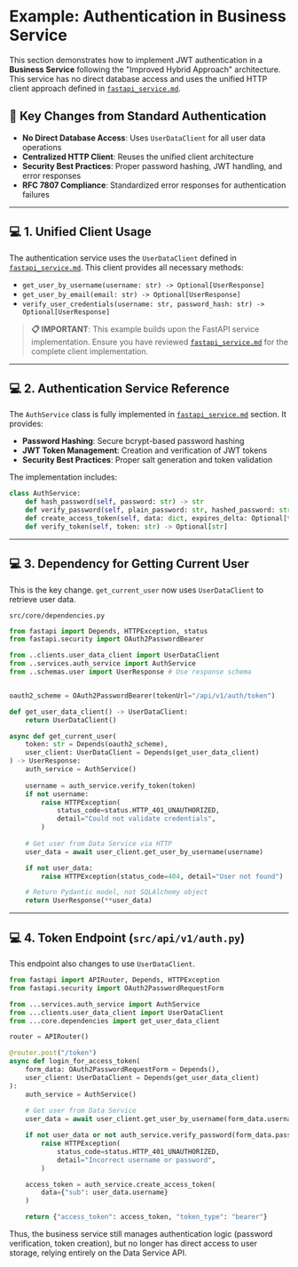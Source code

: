 # Example: Authentication in Business Service

This section demonstrates how to implement JWT authentication in a **Business Service** following the "Improved Hybrid Approach" architecture. This service has no direct database access and uses the unified HTTP client approach defined in [`fastapi_service.md`](./fastapi_service.md).

## 🎯 Key Changes from Standard Authentication
- **No Direct Database Access**: Uses `UserDataClient` for all user data operations
- **Centralized HTTP Client**: Reuses the unified client architecture
- **Security Best Practices**: Proper password hashing, JWT handling, and error responses
- **RFC 7807 Compliance**: Standardized error responses for authentication failures

---

## 💻 1. Unified Client Usage

The authentication service uses the `UserDataClient` defined in [`fastapi_service.md`](./fastapi_service.md). This client provides all necessary methods:

- `get_user_by_username(username: str) -> Optional[UserResponse]`
- `get_user_by_email(email: str) -> Optional[UserResponse]`
- `verify_user_credentials(username: str, password_hash: str) -> Optional[UserResponse]`

> **📋 IMPORTANT**: This example builds upon the FastAPI service implementation. Ensure you have reviewed [`fastapi_service.md`](./fastapi_service.md) for the complete client implementation.

---

## 💻 2. Authentication Service Reference

The `AuthService` class is fully implemented in [`fastapi_service.md`](./fastapi_service.md#6-authentication-service) section. It provides:

- **Password Hashing**: Secure bcrypt-based password hashing
- **JWT Token Management**: Creation and verification of JWT tokens
- **Security Best Practices**: Proper salt generation and token validation

The implementation includes:
```python
class AuthService:
    def hash_password(self, password: str) -> str
    def verify_password(self, plain_password: str, hashed_password: str) -> bool
    def create_access_token(self, data: dict, expires_delta: Optional[timedelta] = None) -> str
    def verify_token(self, token: str) -> Optional[str]
```

---

## 💻 3. Dependency for Getting Current User

This is the key change. `get_current_user` now uses `UserDataClient` to retrieve user data.

`src/core/dependencies.py`
```python
from fastapi import Depends, HTTPException, status
from fastapi.security import OAuth2PasswordBearer

from ..clients.user_data_client import UserDataClient
from ..services.auth_service import AuthService
from ..schemas.user import UserResponse # Use response schema


oauth2_scheme = OAuth2PasswordBearer(tokenUrl="/api/v1/auth/token")

def get_user_data_client() -> UserDataClient:
    return UserDataClient()

async def get_current_user(
    token: str = Depends(oauth2_scheme),
    user_client: UserDataClient = Depends(get_user_data_client)
) -> UserResponse:
    auth_service = AuthService()
    
    username = auth_service.verify_token(token)
    if not username:
        raise HTTPException(
            status_code=status.HTTP_401_UNAUTHORIZED,
            detail="Could not validate credentials",
        )
    
    # Get user from Data Service via HTTP
    user_data = await user_client.get_user_by_username(username)

    if not user_data:
        raise HTTPException(status_code=404, detail="User not found")

    # Return Pydantic model, not SQLAlchemy object
    return UserResponse(**user_data)
```

---

## 💻 4. Token Endpoint (`src/api/v1/auth.py`)

This endpoint also changes to use `UserDataClient`.

```python
from fastapi import APIRouter, Depends, HTTPException
from fastapi.security import OAuth2PasswordRequestForm

from ...services.auth_service import AuthService
from ...clients.user_data_client import UserDataClient
from ...core.dependencies import get_user_data_client

router = APIRouter()

@router.post("/token")
async def login_for_access_token(
    form_data: OAuth2PasswordRequestForm = Depends(),
    user_client: UserDataClient = Depends(get_user_data_client)
):
    auth_service = AuthService()
    
    # Get user from Data Service
    user_data = await user_client.get_user_by_username(form_data.username)

    if not user_data or not auth_service.verify_password(form_data.password, user_data.hashed_password):
        raise HTTPException(
            status_code=status.HTTP_401_UNAUTHORIZED,
            detail="Incorrect username or password",
        )

    access_token = auth_service.create_access_token(
        data={"sub": user_data.username}
    )

    return {"access_token": access_token, "token_type": "bearer"}
```

Thus, the business service still manages authentication logic (password verification, token creation), but no longer has direct access to user storage, relying entirely on the Data Service API.